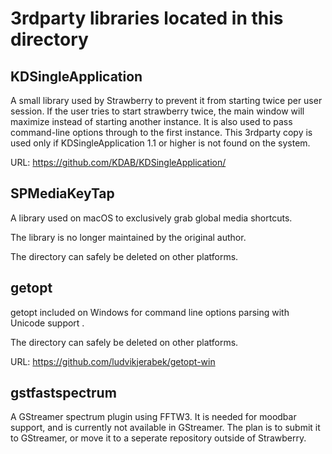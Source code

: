 3rdparty libraries located in this directory
============================================

KDSingleApplication
-------------------
A small library used by Strawberry to prevent it from starting twice per user session.
If the user tries to start strawberry twice, the main window will maximize instead of starting another instance.
It is also used to pass command-line options through to the first instance.
This 3rdparty copy is used only if KDSingleApplication 1.1 or higher is not found on the system.

URL: https://github.com/KDAB/KDSingleApplication/


SPMediaKeyTap
-------------
A library used on macOS to exclusively grab global media shortcuts.

The library is no longer maintained by the original author.

The directory can safely be deleted on other platforms.

getopt
------
getopt included on Windows for command line options parsing with Unicode support .

The directory can safely be deleted on other platforms.

URL: https://github.com/ludvikjerabek/getopt-win

gstfastspectrum
---------------
A GStreamer spectrum plugin using FFTW3.
It is needed for moodbar support, and is currently not available
in GStreamer.
The plan is to submit it to GStreamer, or move it to
a seperate repository outside of Strawberry.

